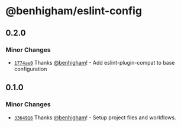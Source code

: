 # @benhigham/eslint-config

## 0.2.0

### Minor Changes

- [`1774ae0`](https://github.com/benhigham/eslint-config/commit/1774ae06c7824142700474a0deb9cfbd352b05db) Thanks [@benhigham](https://github.com/benhigham)! - Add eslint-plugin-compat to base configuration

## 0.1.0

### Minor Changes

- [`3364916`](https://github.com/benhigham/eslint-config/commit/3364916514c1718d222d6a5ed9bce179ec3cff9c) Thanks [@benhigham](https://github.com/benhigham)! - Setup project files and workflows.
